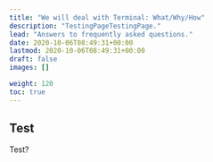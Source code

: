 ```yaml
---
title: "We will deal with Terminal: What/Why/How"
description: "TestingPageTestingPage."
lead: "Answers to frequently asked questions."
date: 2020-10-06T08:49:31+00:00
lastmod: 2020-10-06T08:49:31+00:00
draft: false
images: []

weight: 120
toc: true
---
```


## Test

Test?
